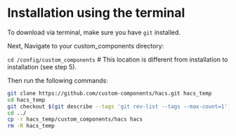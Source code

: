 # Installation using the terminal

To download via terminal, make sure you have `git` installed.

Next, Navigate to your custom_components directory:

`cd /config/custom_components` # This location is different from installation to installation (see step 5).

Then run the following commands:

```bash
git clone https://github.com/custom-components/hacs.git hacs_temp
cd hacs_temp
git checkout $(git describe --tags 'git rev-list --tags --max-count=1')
cd ../
cp -r hacs_temp/custom_components/hacs hacs
rm -R hacs_temp
```